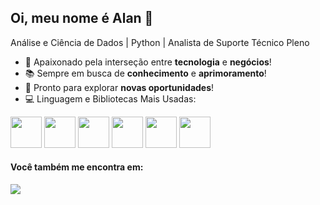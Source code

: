 ## Oi, meu nome é Alan 👋
Análise e Ciência de Dados | Python | Analista de Suporte Técnico Pleno

- 🚀 Apaixonado pela interseção entre **tecnologia** e **negócios**!
- 📚 Sempre em busca de **conhecimento** e **aprimoramento**!
- 🌟 Pronto para explorar **novas oportunidades**!
- 💻 Linguagem e Bibliotecas Mais Usadas:

<div display = "inline">
<img width="50" height="50" src="https://cdn.jsdelivr.net/gh/devicons/devicon@latest/icons/python/python-original-wordmark.svg" />
<img widht="50" height="50" src="https://cdn.jsdelivr.net/gh/devicons/devicon@latest/icons/pandas/pandas-original-wordmark.svg" />
<img widht="50" height="50" src="https://cdn.jsdelivr.net/gh/devicons/devicon@latest/icons/numpy/numpy-original-wordmark.svg" />
<img widht="50" height="50" src="https://cdn.jsdelivr.net/gh/devicons/devicon@latest/icons/scikitlearn/scikitlearn-original.svg" />          
<img widht="50" height="50" src="https://cdn.jsdelivr.net/gh/devicons/devicon@latest/icons/matplotlib/matplotlib-original-wordmark.svg" />
<img widht="50" height="50" src="https://cdn.jsdelivr.net/gh/devicons/devicon@latest/icons/plotly/plotly-original-wordmark.svg" />
</div>


#### Você também me encontra em:
<a href="https://www.linkedin.com/in/alansouza87">
 <img src="https://img.shields.io/badge/linkedin-%230077B5.svg?style=for-the-badge&logo=linkedin&logoColor=white" />
</a>

          
<!--
- IDE's
<img width="50" height="50" src="https://cdn.jsdelivr.net/gh/devicons/devicon@latest/icons/jupyter/jupyter-original-wordmark.svg"/>
<img img width="50" height="50" src="https://cdn.jsdelivr.net/gh/devicons/devicon@latest/icons/vscode/vscode-original-wordmark.svg" />
<img width="50" height="50" src="https://colab.research.google.com/img/colab_favicon_256px.png"/>

**AlanSouza87/AlanSouza87** is a ✨ _special_ ✨ repository because its `README.md` (this file) appears on your GitHub profile.
<img width="50" height="50" src="https://github.com/user-attachments/assets/7fb9cbd4-d61b-4e08-976b-675e62483f11" />

Here are some ideas to get you started:
- 💡 Estudo + Projetos = Aprendizado prático!
- 🔭 I’m currently working on ...
- 🌱 I’m currently learning ...
- 👯 I’m looking to collaborate on ...
- 🤔 I’m looking for help with ...
- 💬 Ask me about ...
- 📫 How to reach me: ...
- 😄 Pronouns: ...
- ⚡ Fun fact: ...
-->
